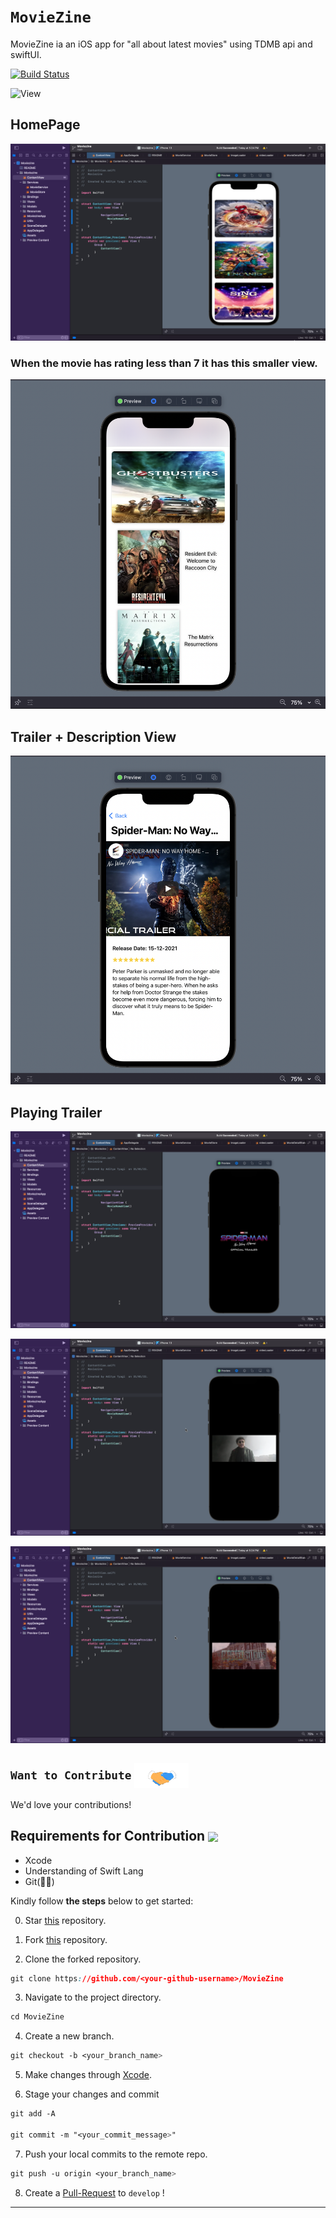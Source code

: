 # ```MovieZine```

MovieZine ia an iOS app for "all about latest movies" using TDMB api and swiftUI.


[![Build Status](https://travis-ci.org/joemccann/dillinger.svg?branch=master)](https://travis-ci.org/joemccann/dillinger)

![View](https://github.com/adityagi02/MovieZine/blob/main/Moviezine/FinalView.gif)

## HomePage

![HomePage](https://github.com/adityagi02/MovieZine/blob/main/Moviezine/Home%20Page.png)

### When the movie has rating less than 7 it has this smaller view.

![HomePage](https://github.com/adityagi02/MovieZine/blob/main/Moviezine/HomePage-2.png)


## Trailer + Description View

![DetailedView](https://github.com/adityagi02/MovieZine/blob/main/Moviezine/DetailedViewPAge.png)

## Playing Trailer

![Trailer](https://github.com/adityagi02/MovieZine/blob/main/Moviezine/TrailerRunning.png)

![Trailer](https://github.com/adityagi02/MovieZine/blob/main/Moviezine/TrailerRunning2.png)

![Trailer](https://github.com/adityagi02/MovieZine/blob/main/Moviezine/TrailerRunning3.png)




## `Want to Contribute` <img align="center" src="https://github.com/AkashSingh3031/AkashSingh3031/blob/main/Handshake.gif" height="40px">
We'd love your contributions!


<h2> Requirements for Contribution <img align="center" src="https://s3.amazonaws.com//bluesky_portal_prod/uploads/redactor_images/1478541693.063433_check_it_off_your_list_MED.gif" height="50px"></h2>

* Xcode
* Understanding of Swift Lang
* Git(😶‍🌫️)


Kindly follow <b>the steps</b> below to get started:

0. Star <a href="https://github.com/adityagi02/MovieZine" title="this">this</a> repository.

1. Fork <a href="https://github.com/adityagi02/MovieZine" title="this">this</a> repository.

2. Clone the forked repository.
```css
git clone https://github.com/<your-github-username>/MovieZine
```
  
3. Navigate to the project directory.
```py
cd MovieZine
```

4. Create a new branch.
```css
git checkout -b <your_branch_name>
```

5. Make changes through <a href="https://developer.apple.com/xcode/" title="this">Xcode</a>.

6. Stage your changes and commit
```css
git add -A

git commit -m "<your_commit_message>"
```

7. Push your local commits to the remote repo.
```css
git push -u origin <your_branch_name>
```
8. Create a <a href="https://docs.github.com/en/github/collaborating-with-pull-requests/proposing-changes-to-your-work-with-pull-requests/creating-a-pull-request" 
  title="Pull Request">Pull-Request</a> to `develop` !
  
---
